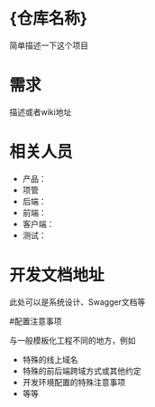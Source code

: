 # {仓库名称}

简单描述一下这个项目

# 需求

描述或者wiki地址

# 相关人员

- 产品：
- 项管
- 后端：
- 前端：
- 客户端：
- 测试：

# 开发文档地址

此处可以是系统设计、Swagger文档等

#配置注意事项

与一般模板化工程不同的地方，例如

- 特殊的线上域名
- 特殊的前后端跨域方式或其他约定
- 开发环境配置的特殊注意事项
- 等等

